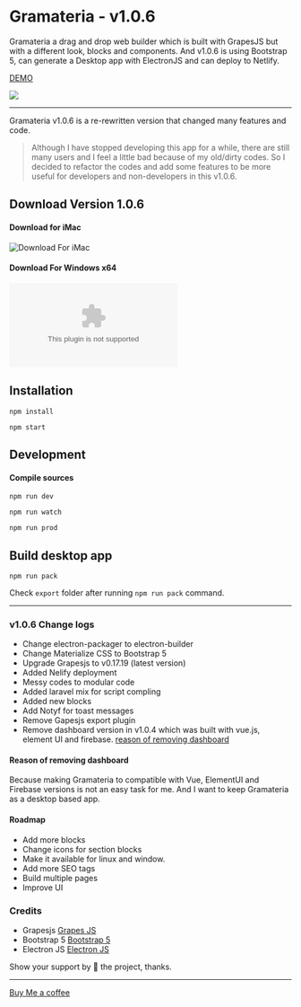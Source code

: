 # Gramateria - v1.0.6 

Gramateria a drag and drop web builder which is built with GrapesJS but with a different look, blocks and components. And v1.0.6 is using Bootstrap 5, can generate a Desktop app with ElectronJS and can deploy to Netlify.

[DEMO](https://gramateria.netlify.app)

<img src="https://res.cloudinary.com/dpnea22ek/image/upload/w_1400/v1627100771/gramateria.jpg" />

----

Gramateria v1.0.6 is a re-rewritten version that changed many features and code.

> Although I have stopped developing this app for a while, there are still many users and I feel a little bad because of my old/dirty codes. So I decided to refactor the codes and add some features to be more useful for developers and non-developers in this v1.0.6.

## Download Version 1.0.6
#### Download for iMac
![Download For iMac](https://drive.google.com/file/d/1VzSvflGd-F1kzPiMhuMY3qHy_374zAMj/view?usp=sharing "Download For iMac")

#### Download For Windows x64
![Download For Windows](https://github.com/MSD-Academy/gramateria/releases/download/v1.0.6/gramateria.Setup.1.0.6.exe "Download For Windows")

## Installation 

```npm install```

```npm start```

## Development
#### Compile sources

```npm run dev```

```npm run watch```

```npm run prod```


## Build desktop app

```npm run pack```

Check `export` folder after running `npm run pack` command. 

----

### v1.0.6 Change logs

- Change electron-packager to electron-builder
- Change Materialize CSS to Bootstrap 5
- Upgrade Grapesjs to v0.17.19 (latest version)
- Added Nelify deployment
- Messy codes to modular code
- Added laravel mix for script compling 
- Added new blocks
- Add Notyf for toast messages
- Remove Gapesjs export plugin 
- Remove dashboard version in v1.0.4 which was built with vue.js, element UI and firebase. [reason of removing dashboard](#remove-message)


#### Reason of removing dashboard
<a name="remove-message"></a>
Because making Gramateria to compatible with Vue, ElementUI and Firebase versions is not an easy task for me. And I want to keep Gramateria as a desktop based app.

#### Roadmap
- Add more blocks
- Change icons for section blocks
- Make it available for linux and window. 
- Add more SEO tags
- Build multiple pages 
- Improve UI

### Credits
- Grapesjs [Grapes JS](https://www.grapesjs.com/ "Grapes Js")
- Bootstrap 5 [Bootstrap 5](https://www.getbootstrap.com/ "Bootstrap 5")
- Electron JS [Electron JS](https//www.electronjs.org/ "Electron Js")

Show your support by 🌟 the project, thanks.

----

[Buy Me a coffee](https://www.buymeacoffee.com/ronaldaug)
